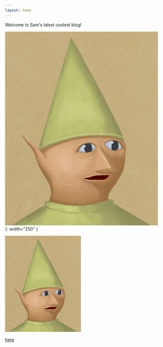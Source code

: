 ```yaml
---
layout: home 
---
```


Welcome to Sam's latest coolest blog!

![Pay tribute to the legendary gnome child](/assets/gnomechild.jpg){: width="250" }

<img src="/assets/gnomechild.jpg" width="250" height="YYY" />


[here](https://freezeen3.github.io/index_rm.html/)
